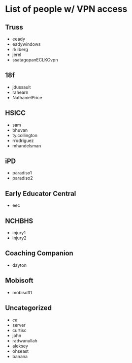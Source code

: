 # List of people w/ VPN access

## Truss

* eeady
* eadywindows
* rkilberg
* jerel
* ssatagopanECLKCvpn

## 18f

* jdussault
* rahearn
* NathanielPrice

## HSICC

* sam
* bhuvan
* ty.collington
* rrodriguez
* mhandelsman

## iPD

* paradiso1
* paradiso2

## Early Educator Central

* eec

## NCHBHS

* injury1
* injury2

## Coaching Companion

* dayton

## Mobisoft

* mobisoft1

## Uncategorized

* ca
* server
* curtisc
* john
* radwanullah
* aleksey
* ohseast
* banana
